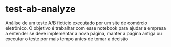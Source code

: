 # test-ab-analyze
Análise de um teste A/B fictício executado por um site de comércio eletrônico. O objetivo é trabalhar com esse notebook para ajudar a empresa a entender se deve implementar a nova página, manter a página antiga ou executar o teste por mais tempo antes de tomar a decisão
